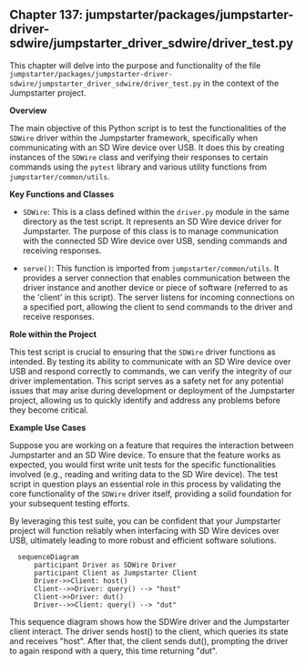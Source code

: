## Chapter 137: jumpstarter/packages/jumpstarter-driver-sdwire/jumpstarter_driver_sdwire/driver_test.py

 This chapter will delve into the purpose and functionality of the file `jumpstarter/packages/jumpstarter-driver-sdwire/jumpstarter_driver_sdwire/driver_test.py` in the context of the Jumpstarter project.

   **Overview**

   The main objective of this Python script is to test the functionalities of the `SDWire` driver within the Jumpstarter framework, specifically when communicating with an SD Wire device over USB. It does this by creating instances of the `SDWire` class and verifying their responses to certain commands using the `pytest` library and various utility functions from `jumpstarter/common/utils`.

   **Key Functions and Classes**

   - `SDWire`: This is a class defined within the `driver.py` module in the same directory as the test script. It represents an SD Wire device driver for Jumpstarter. The purpose of this class is to manage communication with the connected SD Wire device over USB, sending commands and receiving responses.

   - `serve()`: This function is imported from `jumpstarter/common/utils`. It provides a server connection that enables communication between the driver instance and another device or piece of software (referred to as the 'client' in this script). The server listens for incoming connections on a specified port, allowing the client to send commands to the driver and receive responses.

   **Role within the Project**

   This test script is crucial to ensuring that the `SDWire` driver functions as intended. By testing its ability to communicate with an SD Wire device over USB and respond correctly to commands, we can verify the integrity of our driver implementation. This script serves as a safety net for any potential issues that may arise during development or deployment of the Jumpstarter project, allowing us to quickly identify and address any problems before they become critical.

   **Example Use Cases**

   Suppose you are working on a feature that requires the interaction between Jumpstarter and an SD Wire device. To ensure that the feature works as expected, you would first write unit tests for the specific functionalities involved (e.g., reading and writing data to the SD Wire device). The test script in question plays an essential role in this process by validating the core functionality of the `SDWire` driver itself, providing a solid foundation for your subsequent testing efforts.

   By leveraging this test suite, you can be confident that your Jumpstarter project will function reliably when interfacing with SD Wire devices over USB, ultimately leading to more robust and efficient software solutions.

 ```mermaid
   sequenceDiagram
       participant Driver as SDWire Driver
       participant Client as Jumpstarter Client
       Driver->>Client: host()
       Client-->>Driver: query() --> "host"
       Client->>Driver: dut()
       Driver-->>Client: query() --> "dut"
   ```

This sequence diagram shows how the SDWire driver and the Jumpstarter client interact. The driver sends host() to the client, which queries its state and receives "host". After that, the client sends dut(), prompting the driver to again respond with a query, this time returning "dut".